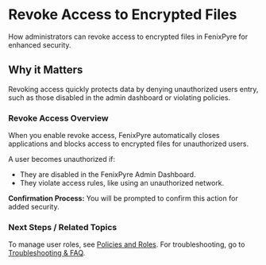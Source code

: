 # Revoke Access to Encrypted Files

How administrators can revoke access to encrypted files in FenixPyre for enhanced security.


## Why it Matters
Revoking access quickly protects data by denying unauthorized users entry, such as those disabled in the admin dashboard or violating policies.

### Revoke Access Overview
When you enable revoke access, FenixPyre automatically closes applications and blocks access to encrypted files for unauthorized users.

A user becomes unauthorized if:
- They are disabled in the FenixPyre Admin Dashboard.
- They violate access rules, like using an unauthorized network.

**Confirmation Process:** You will be prompted to confirm this action for added security.

<!-- IMG: ./media/04-admin-guide/revoke-confirmation.png | Alt: Revoke access confirmation dialog -->

### Next Steps / Related Topics
To manage user roles, see [Policies and Roles](./policies-roles.md). For troubleshooting, go to [Troubleshooting & FAQ](../09-troubleshooting-&-faq/index.md).
